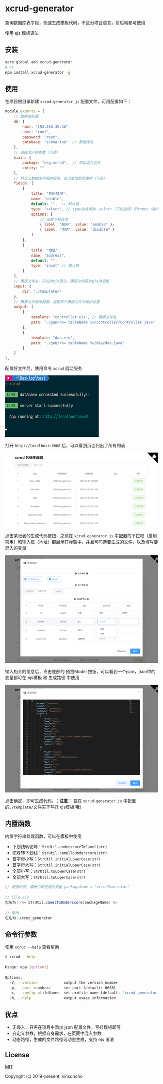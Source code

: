 # xcrud-generator

查询数据库表字段，快速生成模板代码，不区分项目语言，前后端都可使用

使用 ejs 模板语法

## 安装

```bash
yarn global add xcrud-generator
# or
npm install xcrud-generator -g
```

## 使用

在项目根目录新建 `xcrud-generator.js` 配置文件，可用配置如下：

```javascript
module.exports = {
    // 数据库配置
    db: {
        host: "192.168.39.36",
        user: "root",
        password: "root",
        database: "submarine"  // 数据库名
    },
    // 直接混入的参数（可选）
    mixin: {
        package: "org.xcrud",  // 例如混入包名
        entity: ""
    },
    // 自定义数据库字段的信息，自动生成到页面中（可选）
    fields: [
        {
            title: "启用禁用",
            name: "enable",
            default: "",  // 默认值
            type: "select", // type支持两种：select（下拉选择）和input（输入框）
            options: [
                // 设置下拉选项
                { label: "启用", value: "enable" },
                { label: "冻结", value: "disable" }
            ]
        },
        {
            title: "地址",
            name: "address",
            default: "",
            type: "input" // 输入框
        }
    ],
    // 模板文件夹，只支持ejs语法，模板文件要以ejs为后缀
    input: {
        dir: "./template/"
    },
    // 模板文件输出配置，指定每个模板文件的输出位置
    output: [
        {
            template: "controller.ejs", // 模板文件名
            path: "./gen/<%= tableName %>/controller/Controller.java"  // 当前模板的输出位置，路径支持ejs语法
        },
        {
            template: "dao.ejs",
            path: "./gen/<%= tableName %>/dao/dao.java"
        }
    ]
};
```

配置好文件后，使用命令 `xcrud` 启动服务

![xcrud-generator-1](https://raw.githubusercontent.com/GoldSubmarine/xcrud-generator/master/public/xcrud-generator-1.png)

打开 `http://localhost:6688` 后，可以看到页面列出了所有的表

![xcrud-generator-2](https://raw.githubusercontent.com/GoldSubmarine/xcrud-generator/master/public/xcrud-generator-2.png)

点击某张表的生成代码按钮，之前在 `xcrud-generator.js` 中配置的下拉框（启用禁用）和输入框（地址）都展示在弹窗中，并且可勾选要生成的文件，以及填写要混入的变量

![xcrud-generator-3](https://raw.githubusercontent.com/GoldSubmarine/xcrud-generator/master/public/xcrud-generator-3.png)

输入相关的信息后，点击底部的 预览Model 按钮，可以看到一个json，json中的变量都可在 ejs模板 和 生成路径 中使用

![xcrud-generator-4](https://raw.githubusercontent.com/GoldSubmarine/xcrud-generator/master/public/xcrud-generator-4.png)

点击确定，即可生成代码。（ **注意：** 要在 `xcrud-generator.js` 中配置的`./template/`文件夹下写好 ejs模板 哦）

## 内置函数

内置字符串处理函数，可以在模板中使用

- 下划线转驼峰：`StrUtil.underscoreToCamel(str)`
- 驼峰转下划线：`StrUtil.camelToUnderscore(str)`
- 首字母小写：`StrUtil.initialLowerCase(str)`
- 首字母大写：`StrUtil.initialUpperCase(str)`
- 全部小写：`StrUtil.toLowerCase(str)`
- 全部大写：`StrUtil.toUpperCase(str)`

```java
// 使用示例，模板中可使用的变量 packageName = "xcrudGenerator"

// file.ejs
包名为：<%= StrUtil.camelToUnderscore(packageName) %>

// 输出
包名为：xcrud_generator

```

## 命令行参数

使用 `xcrud --help` 查看帮助

```bash
$ xcrud --help

Usage: app [options]

Options:
  -V, --version            output the version number
  -p, --port <number>      set port (default: 6688)
  -c, --config <fileName>  set profile name (default: "xcrud-generator.js")
  -h, --help               output usage information
```

## 优点

- 无侵入，只需在项目中添加 json 配置文件，写好模板即可
- 自定义参数，根据自身需求，在页面中混入参数
- 动态路径，生成的文件路径可动态生成，支持 ejs 语法

## License

[MIT](http://opensource.org/licenses/MIT)

Copyright (c) 2019-present, vinsoncho
